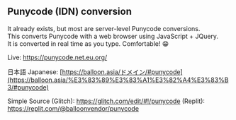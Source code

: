 ## Punycode (IDN) conversion

It already exists, but most are server-level Punycode conversions.\
This converts Punycode with a web browser using JavaScript + JQuery.\
It is converted in real time as you type. Comfortable! 😁

Live: <https://punycode.net.eu.org/>

日本語 Japanese: [https://balloon.asia/ドメイン/#punycode](https://balloon.asia/%E3%83%89%E3%83%A1%E3%82%A4%E3%83%B3/#punycode)

Simple Source
(Glitch): <https://glitch.com/edit/#!/punycode>
(Replit): <https://replit.com/@balloonvendor/punycode>
